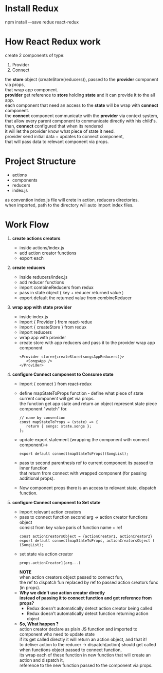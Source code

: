 # Install Redux

npm install --save redux react-redux

# How React Redux work

create 2 components of type:

1. Provider
2. Connect

the **store** object (createStore(reducers)), passed to the **provider** component via props,  
that wrap app component.  
**provider** get reference to **store** holding **state** and it can provide it to the all app.  
each component that need an access to the **state** will be wrap with **connect** component.  
the **connect** component communicate with the **provider** via context system,  
that allow every parent component to communicate directly with his child's.  
than, **connect** configured that when its rendered  
it will let the provider know what piece of state it need.  
provider send initial data + updates to connect component,  
that will pass data to relevant component via props.

# Project Structure

-  actions
-  components
-  reducers
-  index.js

as convention index.js file will crete in action, reducers directories.  
when imported, path to the directory will auto import index files.

# Work Flow

1. **create actions creators**
   -  inside actions/index.js
   -  add action creator functions
   -  export each
2. **create reducers**
   -  inside reducers/index.js
   -  add reducer functions
   -  import combineReducers from redux
   -  pass in state object ( key + reducer returned value )
   -  export default the returned value from combineReducer
3. **wrap app with state provider**

   -  inside index.js
   -  import { Provider } from react-redux
   -  import { createStore } from redux
   -  import reducers
   -  wrap app with provider
   -  create store with app reducers and pass it to the provider wrap app component
      ```
      <Provider store={createStore(songsAppReducers)}>
         <SongsApp />
      </Provider>
      ```

4. **configure Connect component to Consume state**

   -  import { connect } from react-redux
   -  define mapStateToProps function - define what piece of state current component will get via props.  
      the function get app state and return an object represent state piece component "watch" for.

      ```
      // name by convention
      const mapStateToProps = (state) => {
         return { songs: state.songs };
      };
      ```

   -  update export statement (wrapping the component with connect component)->
      ```
      export default connect(mapStateToProps)(SongList);
      ```
   -  pass to second parenthesis ref to current component its passed to inner function  
      that return from connect with wrapped component (for passing additional props).
   -  Now component props there is an access to relevant state, dispatch function.

5. **configure Connect component to Set state**

   -  import relevant action creators
   -  pass to connect function second arg -> action creator functions object  
      consist from key value paris of function name + ref
      ```
      const actionCreatorsObject = {actionCreator1, actionCreator2}
      export default connect(mapStateToProps, actionCreatorsObject )(SongList);
      ```
   -  set state via action creator
      ```
      props.actionCreator1(arg...)
      ```
      **NOTE**  
       when action creators object passed to connect fun,  
       the ref to dispatch fun replaced by ref to passed action creators func (in props).
   -  **Why we didn't use action creator directly**  
       **instead of passing it to connect function and get reference from props?**
      -  Redux doesn't automatically detect action creator being called
      -  Redux doesn't automatically detect function returning action object
   -  **So, What happen ?**  
       action creator declare as plain JS function and imported to component who need to update state  
       if its get called directly it will return an action object, and that it!  
       to deliver action to the reducer -> dispatch(action) should get called  
      when functions object passed to connect function,  
      its wrap each of these function
      in new function that will create an action and dispatch it,  
       reference to the new function passed to the component via props.

